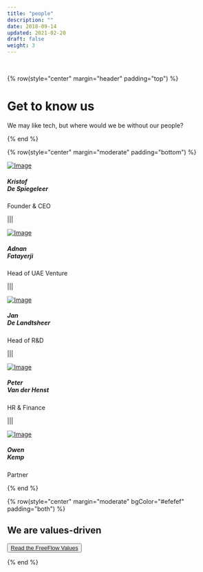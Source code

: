 ```yaml
---
title: "people"
description: ""
date: 2018-09-14
updated: 2021-02-20
draft: false
weight: 3
---
```


<div class="container mx-auto">

<br>

<!-- section 1 (co-found) -->

{% row(style="center" margin="header" padding="top") %}

# Get to know us

We may like tech, but where would we be without our people?

{% end %}

{% row(style="center" margin="moderate" padding="bottom") %}

<a href="/kristof-de-spiegeleer">![Image](./img/kds.jpg#mx-auto)</a>

##### Kristof<br> De Spiegeleer

<p class="text-base">Founder & CEO</p>

|||

<a href="/kristof-de-spiegeleer">![Image](./img/adnan.jpg#mx-auto)</a>

##### Adnan<br> Fatayerji

<p class="text-base">Head of UAE Venture</p>

|||

<a href="/kristof-de-spiegeleer">![Image](./img/jan.jpg#mx-auto)</a>

##### Jan<br> De Landtsheer

<p class="text-base">Head of R&D</p>

|||

<a href="/kristof-de-spiegeleer">![Image](./img/peter.jpg#mx-auto)</a>

##### Peter<br> Van der Henst

<p class="text-base">HR & Finance</p>

|||

<a href="/kristof-de-spiegeleer">![Image](./img/owen.jpg#mx-auto)</a>

##### Owen<br> Kemp

<p class="text-base">Partner</p>

{% end %}

</div>

<div class="container-fluid mx-auto">

{% row(style="center" margin="moderate" bgColor="#efefef" padding="both") %}

## We are values-driven

<button>[Read the FreeFlow Values](/buynow)</button>

{% end %}

</div>